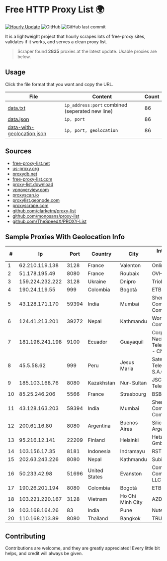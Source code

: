 
# Free HTTP Proxy List 🌍

[![Hourly Update](https://github.com/mertguvencli/http-proxy-list/actions/workflows/main.yml/badge.svg?branch=main)](https://github.com/mertguvencli/http-proxy-list/actions/workflows/main.yml)
![GitHub](https://img.shields.io/github/license/mertguvencli/http-proxy-list)
![GitHub last commit](https://img.shields.io/github/last-commit/mertguvencli/http-proxy-list)

It is a lightweight project that hourly scrapes lots of free-proxy sites, validates if it works, and serves a clean proxy list.


> Scraper found **2835** proxies at the latest update. Usable proxies are below.

## Usage

Click the file format that you want and copy the URL.


|File|Content|Count|
|----|-------|-----|
|[data.txt](https://raw.githubusercontent.com/mertguvencli/http-proxy-list/main/proxy-list/data.txt)|`ip_address:port` combined (seperated new line)|86|
|[data.json](https://raw.githubusercontent.com/mertguvencli/http-proxy-list/main/proxy-list/data.json)|`ip, port`|86|
|[data-with-geolocation.json](https://raw.githubusercontent.com/mertguvencli/http-proxy-list/main/proxy-list/data-with-geolocation.json)|`ip, port, geolocation`|86|

## Sources

* [free-proxy-list.net](https://free-proxy-list.net)
* [us-proxy.org](https://www.us-proxy.org)
* [proxydb.net](http://proxydb.net)
* [free-proxy-list.com](https://free-proxy-list.com/?page=&port=&type%5B%5D=http&type%5B%5D=https&up_time=0&search=Search)
* [proxy-list.download](https://www.proxy-list.download/HTTP)
* [vpnoverview.com](https://vpnoverview.com/privacy/anonymous-browsing/free-proxy-servers)
* [proxyscan.io](https://www.proxyscan.io)
* [proxylist.geonode.com](https://proxylist.geonode.com/api/proxy-list?limit=300&page=1&sort_by=lastChecked&sort_type=desc&protocols=http,https)
* [proxyscrape.com](https://api.proxyscrape.com/v2/?request=displayproxies&protocol=http&timeout=10000&country=all&ssl=all&anonymity=all)
* [github.com/clarketm/proxy-list](https://raw.githubusercontent.com/clarketm/proxy-list/master/proxy-list-raw.txt)
* [github.com/monosans/proxy-list](https://raw.githubusercontent.com/monosans/proxy-list/main/proxies/http.txt)
* [github.com/TheSpeedX/PROXY-List](https://raw.githubusercontent.com/TheSpeedX/PROXY-List/master/http.txt)


## Sample Proxies With Geolocation Info

|#|Ip|Port|Country|City|Internet Service Provider|
|-|--|----|-------|----|-------------------------|
|1|62.210.119.138|3128|France|Valenton|Online S.A.S.|
|2|51.178.195.49|8080|France|Roubaix|OVH SAS|
|3|159.224.232.222|3128|Ukraine|Dnipro|Triolan|
|4|190.24.119.55|999|Colombia|Bogotá|ETB - Colombia|
|5|43.128.171.170|59394|India|Mumbai|Shenzhen Tencent Computer Systems Company Limited|
|6|124.41.213.201|39272|Nepal|Kathmandu|WorldLink Communications|
|7|181.196.241.198|9100|Ecuador|Guayaquil|Corporacion Nacional De Telecomunicaciones - CNT EP|
|8|45.5.58.62|999|Peru|Jesus Maria|Satelital Telecomunicaciones S.A.C|
|9|185.103.168.76|8080|Kazakhstan|Nur-Sultan|JSC Alma Telecommunications|
|10|85.25.246.206|5566|France|Strasbourg|BSB-SERVICE|
|11|43.128.163.203|59394|India|Mumbai|Shenzhen Tencent Computer Systems Company Limited|
|12|200.61.16.80|8080|Argentina|Buenos Aires|Silica Networks Argentina S.A|
|13|95.216.12.141|22209|Finland|Helsinki|Hetzner Online GmbH|
|14|103.156.17.35|8181|Indonesia|Indramayu|RSTNET|
|15|202.63.243.226|8080|Nepal|Kathmandu|Subisu Cablenet|
|16|50.233.42.98|51696|United States|Evanston|Comcast Cable Communications, LLC|
|17|190.26.201.194|8080|Colombia|Bogotá|ETB - Colombia|
|18|103.221.220.167|3128|Vietnam|Ho Chi Minh City|AZDIGI Corporation|
|19|103.168.164.26|83|India|Pune|Nutech Broadband|
|20|110.168.213.89|8080|Thailand|Bangkok|TRUENET|



## Contributing

Contributions are welcome, and they are greatly appreciated! Every
little bit helps, and credit will always be given.

